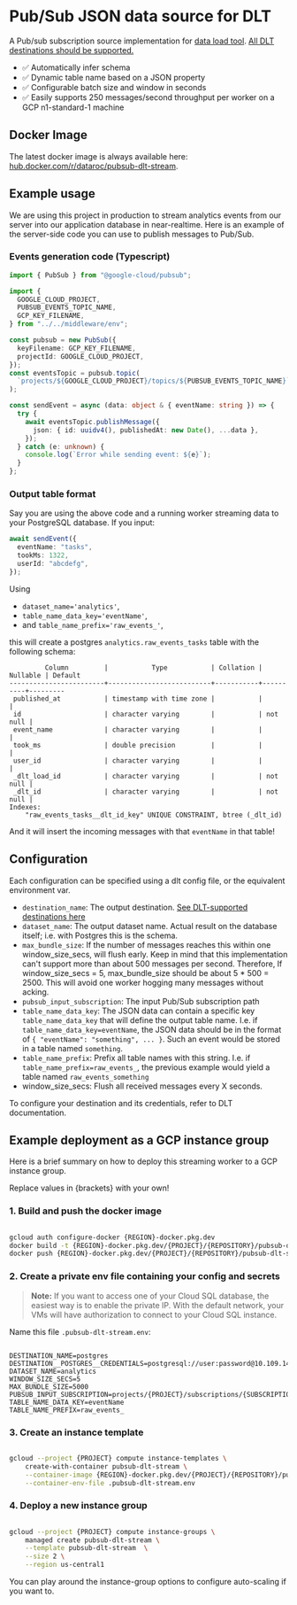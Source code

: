 # Pub/Sub JSON data source for DLT

A Pub/sub subscription source implementation for [data load tool](https://dlthub.com/).
[All DLT destinations should be supported.](https://dlthub.com/docs/dlt-ecosystem/destinations/)

- ✅ Automatically infer schema
- ✅ Dynamic table name based on a JSON property
- ✅ Configurable batch size and window in seconds
- ✅ Easily supports 250 messages/second throughput per worker on a GCP n1-standard-1 machine

## Docker Image

The latest docker image is always available here: [hub.docker.com/r/dataroc/pubsub-dlt-stream](https://hub.docker.com/r/dataroc/pubsub-dlt-stream).

## Example usage

We are using this project in production to stream analytics events from our server into
our application database in near-realtime. Here is an example of the server-side code
you can use to publish messages to Pub/Sub.

### Events generation code (Typescript)

```typescript
import { PubSub } from "@google-cloud/pubsub";

import {
  GOOGLE_CLOUD_PROJECT,
  PUBSUB_EVENTS_TOPIC_NAME,
  GCP_KEY_FILENAME,
} from "../../middleware/env";

const pubsub = new PubSub({
  keyFilename: GCP_KEY_FILENAME,
  projectId: GOOGLE_CLOUD_PROJECT,
});
const eventsTopic = pubsub.topic(
  `projects/${GOOGLE_CLOUD_PROJECT}/topics/${PUBSUB_EVENTS_TOPIC_NAME}`
);

const sendEvent = async (data: object & { eventName: string }) => {
  try {
    await eventsTopic.publishMessage({
      json: { id: uuidv4(), publishedAt: new Date(), ...data },
    });
  } catch (e: unknown) {
    console.log(`Error while sending event: ${e}`);
  }
};
```

### Output table format

Say you are using the above code and a running worker streaming data to your PostgreSQL database. If you input:

```typescript
await sendEvent({
  eventName: "tasks",
  tookMs: 1322,
  userId: "abcdefg",
});
```

Using

- `dataset_name='analytics'`,
- `table_name_data_key='eventName'`,
- and `table_name_prefix='raw_events_'`,

this will create a postgres `analytics.raw_events_tasks` table with the following
schema:

```
         Column         |           Type           | Collation | Nullable | Default
------------------------+--------------------------+-----------+----------+---------
 published_at           | timestamp with time zone |           |          |
 id                     | character varying        |           | not null |
 event_name             | character varying        |           |          |
 took_ms                | double precision         |           |          |
 user_id                | character varying        |           |          |
 _dlt_load_id           | character varying        |           | not null |
 _dlt_id                | character varying        |           | not null |
Indexes:
    "raw_events_tasks__dlt_id_key" UNIQUE CONSTRAINT, btree (_dlt_id)

```

And it will insert the incoming messages with that `eventName` in that table!

## Configuration

Each configuration can be specified using a dlt config file, or the equivalent
environment var.

- `destination_name`: The output destination. [See DLT-supported destinations here](https://dlthub.com/docs/dlt-ecosystem/destinations/)
- `dataset_name`: The output dataset name. Actual result on the database itself; i.e.
  with Postgres this is the schema.
- `max_bundle_size`: If the number of messages reaches this within one window_size_secs,
  will flush early. Keep in mind that this implementation can't support more than about
  500 messages per second. Therefore, If window_size_secs = 5, max_bundle_size should be
  about 5 \* 500 = 2500. This will avoid one worker hogging many messages without
  acking.
- `pubsub_input_subscription`: The input Pub/Sub subscription path
- `table_name_data_key`: The JSON data can contain a specific key `table_name_data_key`
  that will define the output table name. I.e. if `table_name_data_key=eventName`, the
  JSON data should be in the format of `{ "eventName": "something", ... }`. Such an
  event would be stored in a table named `something`.
- `table_name_prefix`: Prefix all table names with this string. I.e. if
  `table_name_prefix=raw_events_`, the previous example would yield a table named
  `raw_events_something`
- window_size_secs: Flush all received messages every X seconds.

To configure your destination and its credentials, refer to DLT documentation.

## Example deployment as a GCP instance group

Here is a brief summary on how to deploy this streaming worker to a GCP instance group.

Replace values in {brackets} with your own!

### 1. Build and push the docker image

```bash

gcloud auth configure-docker {REGION}-docker.pkg.dev
docker build -t {REGION}-docker.pkg.dev/{PROJECT}/{REPOSITORY}/pubsub-dlt-stream:latest .
docker push {REGION}-docker.pkg.dev/{PROJECT}/{REPOSITORY}/pubsub-dlt-stream:latest

```

### 2. Create a private env file containing your config and secrets

> **Note:** If you want to access one of your Cloud SQL database, the easiest way is to
> enable the private IP. With the default network, your VMs will have authorization to
> connect to your Cloud SQL instance.

Name this file `.pubsub-dlt-stream.env`:

```env

DESTINATION_NAME=postgres
DESTINATION__POSTGRES__CREDENTIALS=postgresql://user:password@10.109.144.1:5432/db
DATASET_NAME=analytics
WINDOW_SIZE_SECS=5
MAX_BUNDLE_SIZE=5000
PUBSUB_INPUT_SUBSCRIPTION=projects/{PROJECT}/subscriptions/{SUBSCRIPTION_NAME}
TABLE_NAME_DATA_KEY=eventName
TABLE_NAME_PREFIX=raw_events_
```

### 3. Create an instance template

```bash

gcloud --project {PROJECT} compute instance-templates \
    create-with-container pubsub-dlt-stream \
    --container-image {REGION}-docker.pkg.dev/{PROJECT}/{REPOSITORY}/pubsub-dlt-stream \
    --container-env-file .pubsub-dlt-stream.env

```

### 4. Deploy a new instance group

```bash

gcloud --project {PROJECT} compute instance-groups \
    managed create pubsub-dlt-stream \
    --template pubsub-dlt-stream  \
    --size 2 \
    --region us-central1

```

You can play around the instance-group options to configure auto-scaling if you want to.
